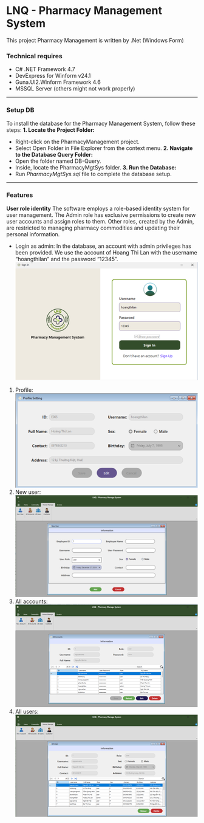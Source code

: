 # LNQ - Pharmacy Management System
This project Pharmacy Management is written by .Net (Windows Form)
### Technical requires
- C# .NET Framework 4.7
- DevExpress for Winform v24.1
- Guna.UI2.Winform Framework 4.6
- MSSQL Server (others might not work properly)
----
### Setup DB
To install the database for the Pharmacy Management System, follow these steps:
**1. Locate the Project Folder:**
- Right-click on the PharmacyManagement project.
- Select Open Folder in File Explorer from the context menu.
**2. Navigate to the Database Query Folder:**
- Open the folder named DB-Query.
- Inside, locate the PharmacyMgtSys folder.
**3. Run the Database:**
- Run *PharmacyMgtSys.sql* file to complete the database setup.
----
### Features
**User role identity**
The software employs a role-based identity system for user management. The Admin role has exclusive permissions to create new user accounts and assign roles to them. Other roles, created by the Admin, are restricted to managing pharmacy commodities and updating their personal information.
- Login as admin: 
In the database, an account with admin privileges has been provided. We use the account of Hoang Thi Lan with the username “hoangthilan” and the password “12345”.
![Sign In](imageReadme/image.png)
1. Profile:
![Profile Setting](imageReadme/image-1.png)
2. New user:
![New user](imageReadme/image-2.png)
3. All accounts:
![All accounts](imageReadme/image-3.png)
4. All users:
![All users](imageReadme/image-4.png)